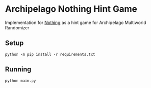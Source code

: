 # Archipelago Nothing Hint Game
Implementation for [Nothing](https://store.steampowered.com/app/2696480/Nothing/) as a hint game for Archipelago Multiworld Randomizer

## Setup
```
python -m pip install -r requirements.txt
```

## Running
```
python main.py
```
